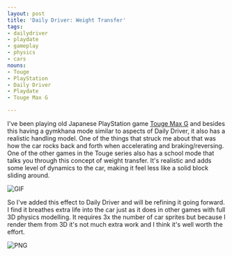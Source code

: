 ```yaml
---
layout: post
title: 'Daily Driver: Weight Transfer'
tags:
- dailydriver
- playdate
- gameplay
- physics
- cars
nouns:
- Touge
- PlayStation
- Daily Driver
- Playdate
- Touge Max G

---
```

I've been playing old Japanese PlayStation game [Touge Max G](https://digitaldriftracer.wordpress.com/2019/06/09/touge-max-series-overview/) and besides this having a gymkhana mode similar to aspects of Daily Driver, it also has a realistic handling model. One of the things that struck me about that was how the car rocks back and forth when accelerating and braking/reversing. One of the other games in the Touge series also has a school mode that talks you through this concept of weight transfer. It's realistic and adds some level of dynamics to the car, making it feel less like a solid block sliding around.

![GIF](https://cdn.gingerbeardman.com/images/posts/daily-driver-weight-transfer.gif#playdate)

So I've added this effect to Daily Driver and will be refining it going forward. I find it breathes extra life into the car just as it does in other games with full 3D physics modelling. It requires 3x the number of car sprites but because I render them from 3D it's not much extra work and I think it's well worth the effort.

![PNG](https://cdn.gingerbeardman.com/images/posts/daily-driver-weight-transfer.png)